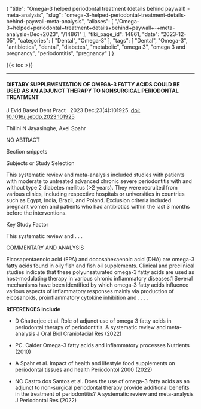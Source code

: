 {
    "title": "Omega-3 helped periodontal treatment (details behind paywall) - meta-analysis",
    "slug": "omega-3-helped-periodontal-treatment-details-behind-paywall-meta-analysis",
    "aliases": [
        "/Omega-3+helped+periodontal+treatment+details+behind+paywall+-+meta-analysis+Dec+2023",
        "/14861"
    ],
    "tiki_page_id": 14861,
    "date": "2023-12-05",
    "categories": [
        "Dental",
        "Omega-3"
    ],
    "tags": [
        "Dental",
        "Omega-3",
        "antibiotics",
        "dental",
        "diabetes",
        "metabolic",
        "omega 3",
        "omega 3 and pregnancy",
        "periodontitis",
        "pregnancy"
    ]
}


{{< toc >}}

---

#### DIETARY SUPPLEMENTATION OF OMEGA-3 FATTY ACIDS COULD BE USED AS AN ADJUNCT THERAPY TO NONSURGICAL PERIODONTAL TREATMENT

J Evid Based Dent Pract . 2023 Dec;23(4):101925. [doi: 10.1016/j.jebdp.2023.101925](https://doi.org/10.1016/j.jebdp.2023.101925)

Thilini N Jayasinghe, Axel Spahr

NO ABTRACT

Section snippets

Subjects or Study Selection

This systematic review and meta-analysis included studies with patients with moderate to untreated advanced chronic severe periodontitis with and without type 2 diabetes mellitus (>2 years). They were recruited from various clinics, including respective hospitals or universities in countries such as Egypt, India, Brazil, and Poland. Exclusion criteria included pregnant women and patients who had antibiotics within the last 3 months before the interventions.

Key Study Factor

This systematic review and . . . 

COMMENTARY AND ANALYSIS

Eicosapentaenoic acid (EPA) and docosahexaenoic acid (DHA) are omega-3 fatty acids found in oily fish and fish oil supplements. Clinical and preclinical studies indicate that these polyunsaturated omega-3 fatty acids are used as host-modulating therapy in various chronic inflammatory diseases.1 Several mechanisms have been identified by which omega-3 fatty acids influence various aspects of inflammatory responses mainly via production of eicosanoids, proinflammatory cytokine inhibition and . . . . 

 **REFERENCES include** 

* D Chatterjee et al. Role of adjunct use of omega 3 fatty acids in periodontal therapy of periodontitis. A systematic review and meta-analysis J Oral Biol Craniofacial Res (2022)

* PC. Calder Omega-3 fatty acids and inflammatory processes Nutrients (2010) 

* A Spahr et al. Impact of health and lifestyle food supplements on periodontal tissues and health Periodontol 2000 (2022)

* NC Castro dos Santos et al. Does the use of omega-3 fatty acids as an adjunct to non-surgical periodontal therapy provide additional benefits in the treatment of periodontitis? A systematic review and meta-analysis J Periodontal Res (2022)